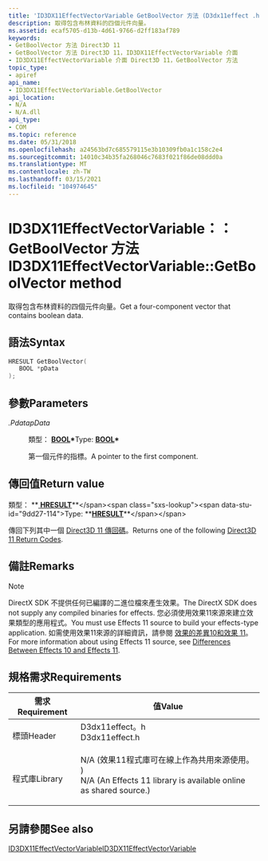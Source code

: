 ```yaml
---
title: 'ID3DX11EffectVectorVariable GetBoolVector 方法 (D3dx11effect .h) '
description: 取得包含布林資料的四個元件向量。
ms.assetid: ecaf5705-d13b-4d61-9766-d2ff183af789
keywords:
- GetBoolVector 方法 Direct3D 11
- GetBoolVector 方法 Direct3D 11，ID3DX11EffectVectorVariable 介面
- ID3DX11EffectVectorVariable 介面 Direct3D 11，GetBoolVector 方法
topic_type:
- apiref
api_name:
- ID3DX11EffectVectorVariable.GetBoolVector
api_location:
- N/A
- N/A.dll
api_type:
- COM
ms.topic: reference
ms.date: 05/31/2018
ms.openlocfilehash: a24563bd7c685579115e3b10309fb0a1c158c2e4
ms.sourcegitcommit: 14010c34b35fa268046c7683f021f86de08ddd0a
ms.translationtype: MT
ms.contentlocale: zh-TW
ms.lasthandoff: 03/15/2021
ms.locfileid: "104974645"
---
```

# <a name="id3dx11effectvectorvariablegetboolvector-method"></a><span data-ttu-id="9dd27-106">ID3DX11EffectVectorVariable：： GetBoolVector 方法</span><span class="sxs-lookup"><span data-stu-id="9dd27-106">ID3DX11EffectVectorVariable::GetBoolVector method</span></span>

<span data-ttu-id="9dd27-107">取得包含布林資料的四個元件向量。</span><span class="sxs-lookup"><span data-stu-id="9dd27-107">Get a four-component vector that contains boolean data.</span></span>

## <a name="syntax"></a><span data-ttu-id="9dd27-108">語法</span><span class="sxs-lookup"><span data-stu-id="9dd27-108">Syntax</span></span>


```C++
HRESULT GetBoolVector(
   BOOL *pData
);
```



## <a name="parameters"></a><span data-ttu-id="9dd27-109">參數</span><span class="sxs-lookup"><span data-stu-id="9dd27-109">Parameters</span></span>

<dl> <dt>

<span data-ttu-id="9dd27-110">*.Pdata*</span><span class="sxs-lookup"><span data-stu-id="9dd27-110">*pData*</span></span> 
</dt> <dd>

<span data-ttu-id="9dd27-111">類型： **[ **BOOL**](/windows/desktop/WinProg/windows-data-types)\***</span><span class="sxs-lookup"><span data-stu-id="9dd27-111">Type: **[**BOOL**](/windows/desktop/WinProg/windows-data-types)\***</span></span>

<span data-ttu-id="9dd27-112">第一個元件的指標。</span><span class="sxs-lookup"><span data-stu-id="9dd27-112">A pointer to the first component.</span></span>

</dd> </dl>

## <a name="return-value"></a><span data-ttu-id="9dd27-113">傳回值</span><span class="sxs-lookup"><span data-stu-id="9dd27-113">Return value</span></span>

<span data-ttu-id="9dd27-114">類型： **[ **HRESULT**](https://msdn.microsoft.com/library/Bb401631(v=MSDN.10).aspx)**</span><span class="sxs-lookup"><span data-stu-id="9dd27-114">Type: **[**HRESULT**](https://msdn.microsoft.com/library/Bb401631(v=MSDN.10).aspx)**</span></span>

<span data-ttu-id="9dd27-115">傳回下列其中一個 [Direct3D 11 傳回碼](d3d11-graphics-reference-returnvalues.md)。</span><span class="sxs-lookup"><span data-stu-id="9dd27-115">Returns one of the following [Direct3D 11 Return Codes](d3d11-graphics-reference-returnvalues.md).</span></span>

## <a name="remarks"></a><span data-ttu-id="9dd27-116">備註</span><span class="sxs-lookup"><span data-stu-id="9dd27-116">Remarks</span></span>

> [!Note]  
> <span data-ttu-id="9dd27-117">DirectX SDK 不提供任何已編譯的二進位檔來產生效果。</span><span class="sxs-lookup"><span data-stu-id="9dd27-117">The DirectX SDK does not supply any compiled binaries for effects.</span></span> <span data-ttu-id="9dd27-118">您必須使用效果11來源來建立效果類型的應用程式。</span><span class="sxs-lookup"><span data-stu-id="9dd27-118">You must use Effects 11 source to build your effects-type application.</span></span> <span data-ttu-id="9dd27-119">如需使用效果11來源的詳細資訊，請參閱 [效果的差異10和效果 11](d3d11-graphics-programming-guide-effects-differences.md)。</span><span class="sxs-lookup"><span data-stu-id="9dd27-119">For more information about using Effects 11 source, see [Differences Between Effects 10 and Effects 11](d3d11-graphics-programming-guide-effects-differences.md).</span></span>

 

## <a name="requirements"></a><span data-ttu-id="9dd27-120">規格需求</span><span class="sxs-lookup"><span data-stu-id="9dd27-120">Requirements</span></span>



| <span data-ttu-id="9dd27-121">需求</span><span class="sxs-lookup"><span data-stu-id="9dd27-121">Requirement</span></span> | <span data-ttu-id="9dd27-122">值</span><span class="sxs-lookup"><span data-stu-id="9dd27-122">Value</span></span> |
|--------------------|----------------------------------------------------------------------------------------------------------------------------------------------|
| <span data-ttu-id="9dd27-123">標頭</span><span class="sxs-lookup"><span data-stu-id="9dd27-123">Header</span></span><br/>  | <dl> <span data-ttu-id="9dd27-124"><dt>D3dx11effect。h</dt></span><span class="sxs-lookup"><span data-stu-id="9dd27-124"><dt>D3dx11effect.h</dt></span></span> </dl>                                                    |
| <span data-ttu-id="9dd27-125">程式庫</span><span class="sxs-lookup"><span data-stu-id="9dd27-125">Library</span></span><br/> | <dl> <span data-ttu-id="9dd27-126"><dt>N/A (效果11程式庫可在線上作為共用來源使用。 ) </dt></span><span class="sxs-lookup"><span data-stu-id="9dd27-126"><dt>N/A (An Effects 11 library is available online as shared source.)</dt></span></span> </dl> |



## <a name="see-also"></a><span data-ttu-id="9dd27-127">另請參閱</span><span class="sxs-lookup"><span data-stu-id="9dd27-127">See also</span></span>

<dl> <dt>

[<span data-ttu-id="9dd27-128">ID3DX11EffectVectorVariable</span><span class="sxs-lookup"><span data-stu-id="9dd27-128">ID3DX11EffectVectorVariable</span></span>](id3dx11effectvectorvariable.md)
</dt> </dl>

 

